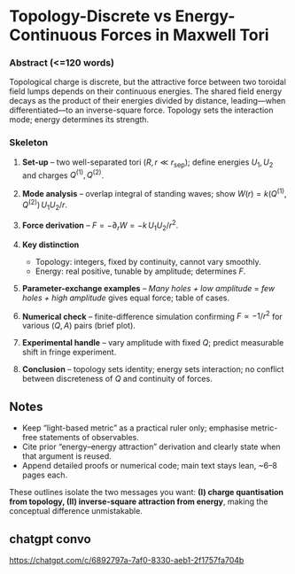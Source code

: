 # Topology-Discrete vs Energy-Continuous Forces in Maxwell Tori

### Abstract (<=120 words)

Topological charge is discrete, but the attractive force between two toroidal field lumps depends on their continuous energies. The shared field energy decays as the product of their energies divided by distance, leading—when differentiated—to an inverse-square force. Topology sets the interaction mode; energy determines its strength.

### Skeleton

1. **Set-up** – two well-separated tori ($R,r\ll r_{\text{sep}}$); define energies $U_{1},U_{2}$ and charges $Q^{(1)},Q^{(2)}$.
2. **Mode analysis** – overlap integral of standing waves; show $W(r)=k(Q^{(1)},Q^{(2)})\,U_{1}U_{2}/r$.&#x20;
3. **Force derivation** – $F=-\partial_{r}W=-k\,U_{1}U_{2}/r^{2}$.
4. **Key distinction**

   * Topology: integers, fixed by continuity, cannot vary smoothly.
   * Energy: real positive, tunable by amplitude; determines $F$.
5. **Parameter-exchange examples** –
   *Many holes + low amplitude* = *few holes + high amplitude* gives equal force; table of cases.
6. **Numerical check** – finite-difference simulation confirming $F\propto-1/r^{2}$ for various $(Q,A)$ pairs (brief plot).
7. **Experimental handle** – vary amplitude with fixed $Q$; predict measurable shift in fringe experiment.&#x20;
8. **Conclusion** – topology sets identity; energy sets interaction; no conflict between discreteness of $Q$ and continuity of forces.

## Notes

* Keep “light-based metric” as a practical ruler only; emphasise metric-free statements of observables.
* Cite prior “energy–energy attraction” derivation and clearly state when that argument is reused.
* Append detailed proofs or numerical code; main text stays lean, \~6–8 pages each.

These outlines isolate the two messages you want: **(I) charge quantisation from topology, (II) inverse-square attraction from energy**, making the conceptual difference unmistakable.

## chatgpt convo
https://chatgpt.com/c/6892797a-7af0-8330-aeb1-2f1757fa704b
